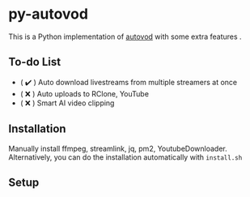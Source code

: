 # py-autovod

This is a Python implementation of [autovod](https://github.com/jenslys/AutoVOD) with some extra features .

## To-do List
- ( :heavy_check_mark: ) Auto download livestreams from multiple streamers at once
- ( :x: ) Auto uploads to RClone, YouTube
- ( :x: ) Smart AI video clipping 

## Installation

Manually install ffmpeg, streamlink, jq, pm2, YoutubeDownloader. Alternatively, you can do the installation automatically with `install.sh`

## Setup

